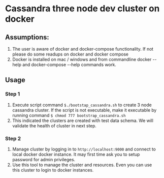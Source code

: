 # Cassandra three node dev cluster on docker

## Assumptions:

1. The user is aware of docker and docker-compose functionality. If not please do some readups on docker and docker compose
2. Docker is installed on mac / windows and from commandline docker --help and docker-compose --help commands work.

## Usage

### Step 1

1. Execute script command ```$./bootstap_cassandra.sh``` to create 3 node cassandra cluster. If the script is not executable, make it executable by running command ```$ chmod 777 bootstrap_cassandra.sh```
2. This indicated the clusters are created with test data schema. We will validate the health of cluster in next step.

### Step 2

1. Manage cluster by logging in to ```http://localhost:9000``` and connect to local docker docker instance. It may first time ask you to setup password for admin privileges.
2. Use this tool to manage the cluster and resources. Even you can use this cluster to login to docker instances.
